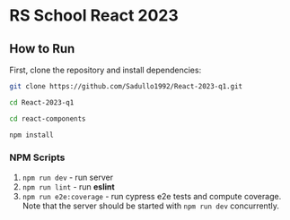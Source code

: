 # RS School React 2023 

## How to Run

First, clone the repository and install dependencies:

```bash
git clone https://github.com/Sadullo1992/React-2023-q1.git

cd React-2023-q1

cd react-components

npm install
```

### NPM Scripts

1. `npm run dev` - run server
2. `npm run lint` - run **eslint**
3. `npm run e2e:coverage` - run cypress e2e tests and compute coverage. Note that the server should be started with `npm run dev` concurrently.
